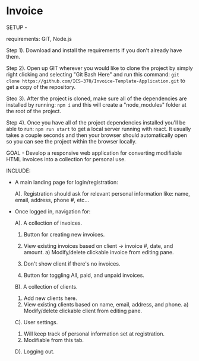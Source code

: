 # Invoice

SETUP -

  requirements: GIT, Node.js
  
  Step 1). Download and install the requirements if you don't already have them.
  
  Step 2). Open up GIT wherever you would like to clone the project by simply right clicking and selecting "Git Bash Here" and run this command: ```git clone https://github.com/ICS-370/Invoice-Template-Application.git``` to get a copy of the repository.
  
  Steo 3). After the project is cloned, make sure all of the dependencies are installed by running: ```npm i``` and this will create a "node_modules" folder at the root of the project.
  
  Step 4). Once you have all of the project dependencies installed you'll be able to run: ```npm run start``` to get a local server running with react. It usually takes a couple seconds and then your browser should automatically open so you can see the project within the browser locally.


GOAL - Develop a responsive web application for converting modifiable HTML invoices into a collection for personal use.

INCLUDE:
  - A main landing page for login/registration:
 
    A). Registration should ask for relevant personal information like: name, email, address, phone #, etc...
    

  - Once logged in, navigation for:
  
    A). A collection of invoices.
      1) Button for creating new invoices.
      2) View existing invoices based on client -> invoice #, date, and amount.
        a) Modify/delete clickable invoice from editing pane.

      3) Don't show client if there's no invoices.
      4) Button for toggling All, paid, and unpaid invoices.

    B). A collection of clients.
      1) Add new clients here.        
      2) View existing clients based on name, email, address, and phone.
        a) Modify/delete clickable client from editing pane.

    C). User settings.
      1) Will keep track of personal information set at registration.
      2) Modifiable from this tab.

    D). Logging out.
